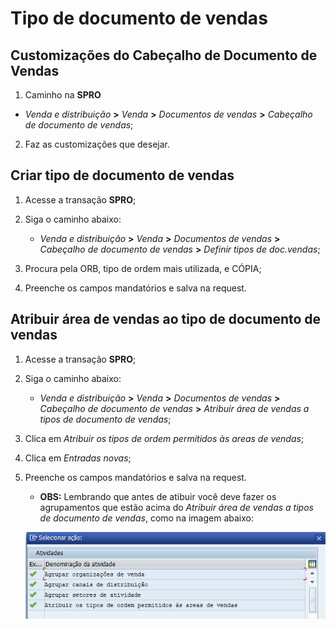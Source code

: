 # Tipo de documento de vendas


## Customizações do Cabeçalho de Documento de Vendas

1. Caminho na **SPRO** 

 - *Venda e distribuição* **>** *Venda* **>** *Documentos de vendas* **>** *Cabeçalho de documento de vendas*;
    
 2. Faz as customizações que desejar.

## Criar tipo de documento de vendas 

1. Acesse a transação **SPRO**;
2. Siga o caminho abaixo:

    - *Venda e distribuição* **>** *Venda* **>** *Documentos de vendas* **>** *Cabeçalho de documento de vendas* **>** *Definir tipos de doc.vendas*;

3. Procura pela ORB, tipo de ordem mais utilizada, e CÓPIA;
4. Preenche os campos mandatórios e salva na request.


## Atribuir área de vendas ao tipo de documento de vendas

1. Acesse a transação **SPRO**;
2. Siga o caminho abaixo:

    - *Venda e distribuição* **>** *Venda* **>** *Documentos de vendas* **>** *Cabeçalho de documento de vendas* **>** *Atribuir área de vendas a tipos de documento de vendas*;

3. Clica em *Atribuir os tipos de ordem permitidos às areas de vendas*; 
4. Clica em *Entradas novas*;
4. Preenche os campos mandatórios e salva na request.

    - **OBS:** Lembrando que antes de atibuir você deve fazer os agrupamentos que estão acima do *Atribuir área de vendas a tipos de documento de vendas*, como na imagem abaixo:   

    ![agrupamento](image.png)   

